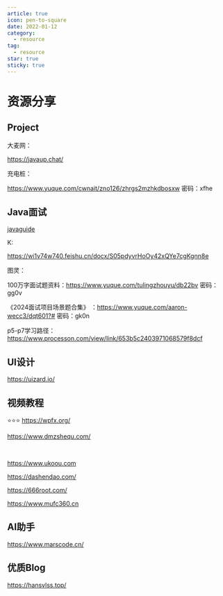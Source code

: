 ```yaml
---
article: true
icon: pen-to-square
date: 2022-01-12
category:
  - resource
tag:
  - resource
star: true
sticky: true
---
```


# 资源分享


## Project


大麦网：

https://javaup.chat/


充电桩：

https://www.yuque.com/cwnait/zno126/zhrgs2mzhkdbosxw 密码：xfhe






## Java面试

[javaguide](https://javaguide.cn/home.html)

K:

https://wi1v74w740.feishu.cn/docx/S05pdyvrHoOy42xQYe7cgKgnn8e


图灵：

100万字面试题资料：https://www.yuque.com/tulingzhouyu/db22bv    密码：gg0v

《2024面试项目场景题合集》 ：https://www.yuque.com/aaron-wecc3/dqt601?# 密码：gk0n

p5-p7学习路径：https://www.processon.com/view/link/653b5c2403971068579f8dcf



## UI设计

https://uizard.io/



## 视频教程

⭐⭐⭐ https://wpfx.org/

https://www.dmzshequ.com/

<br/>

https://www.ukoou.com

https://dashendao.com/


https://666root.com/

https://www.mufc360.cn






## AI助手

https://www.marscode.cn/





## 优质Blog

https://hansvlss.top/